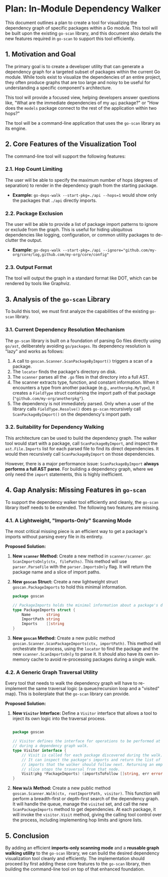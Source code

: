 # Plan: In-Module Dependency Walker

This document outlines a plan to create a tool for visualizing the dependency graph of specific packages within a Go module. This tool will be built upon the existing `go-scan` library, and this document also details the new features required in `go-scan` to support this tool efficiently.

## 1. Motivation and Goal

The primary goal is to create a developer utility that can generate a dependency graph for a targeted subset of packages within the current Go module. While tools exist to visualize the dependencies of an entire project, they often produce graphs that are too large and noisy to be useful for understanding a specific component's architecture.

This tool will provide a focused view, helping developers answer questions like, "What are the immediate dependencies of my `api` package?" or "How does the `models` package connect to the rest of the application within two hops?"

The tool will be a command-line application that uses the `go-scan` library as its engine.

## 2. Core Features of the Visualization Tool

The command-line tool will support the following features:

### 2.1. Hop Count Limiting

The user will be able to specify the maximum number of hops (degrees of separation) to render in the dependency graph from the starting package.

-   **Example:** `go-deps-walk --start-pkg=./api --hops=1` would show only the packages that `./api` directly imports.

### 2.2. Package Exclusion

The user will be able to provide a list of package import patterns to ignore or exclude from the graph. This is useful for hiding ubiquitous dependencies like logging, configuration, or common utility packages to de-clutter the output.

-   **Example:** `go-deps-walk --start-pkg=./api --ignore="github.com/my-org/core/log,github.com/my-org/core/config"`

### 2.3. Output Format

The tool will output the graph in a standard format like DOT, which can be rendered by tools like Graphviz.

## 3. Analysis of the `go-scan` Library

To build this tool, we must first analyze the capabilities of the existing `go-scan` library.

### 3.1. Current Dependency Resolution Mechanism

The `go-scan` library is built on a foundation of parsing Go files directly using `go/ast`, deliberately avoiding `go/packages`. Its dependency resolution is "lazy" and works as follows:

1.  A call to `goscan.Scanner.ScanPackageByImport()` triggers a scan of a package.
2.  The `locator` finds the package's directory on disk.
3.  The `scanner` parses all the `.go` files in that directory into a full AST.
4.  The scanner extracts type, function, and constant information. When it encounters a type from another package (e.g., `anotherpkg.MyType`), it creates a `FieldType` struct containing the import path of that package (`"github.com/my-org/anotherpkg"`).
5.  The dependency is not immediately parsed. Only when a user of the library calls `FieldType.Resolve()` does `go-scan` recursively call `ScanPackageByImport()` on the dependency's import path.

### 3.2. Suitability for Dependency Walking

This architecture can be used to build the dependency graph. The walker tool would start with a package, call `ScanPackageByImport`, and inspect the `ast.File.Imports` list for each parsed file to find its direct dependencies. It would then recursively call `ScanPackageByImport` on those dependencies.

However, there is a major performance issue: `ScanPackageByImport` **always performs a full AST parse**. For building a dependency graph, where we only need the `import` statements, this is highly inefficient.

## 4. Gap Analysis: Missing Features in `go-scan`

To support the dependency walker tool efficiently and cleanly, the `go-scan` library itself needs to be extended. The following two features are missing.

### 4.1. A Lightweight, "Imports-Only" Scanning Mode

The most critical missing piece is an efficient way to get a package's imports without parsing every file in its entirety.

**Proposed Solution:**

1.  **New `scanner` Method:** Create a new method in `scanner/scanner.go`: `ScanImportsOnly(ctx, filePaths)`. This method will use `parser.ParseFile` with the `parser.ImportsOnly` flag. It will return the package name and a slice of import paths.

2.  **New `goscan` Struct:** Create a new lightweight struct `goscan.PackageImports` to hold this minimal information.
    ```go
    package goscan

    // PackageImports holds the minimal information about a package's direct imports.
    type PackageImports struct {
        Name       string
        ImportPath string
        Imports    []string
    }
    ```

3.  **New `goscan` Method:** Create a new public method `goscan.Scanner.ScanPackageImports(ctx, importPath)`. This method will orchestrate the process, using the `locator` to find the package and the new `scanner.ScanImportsOnly` to parse it. It should also have its own in-memory cache to avoid re-processing packages during a single walk.

### 4.2. A Generic Graph Traversal Utility

Every tool that needs to walk the dependency graph will have to re-implement the same traversal logic (a queue/recursion loop and a "visited" map). This is boilerplate that the `go-scan` library can provide.

**Proposed Solution:**

1.  **New `Visitor` Interface:** Define a `Visitor` interface that allows a tool to inject its own logic into the traversal process.
    ```go

    package goscan

    // Visitor defines the interface for operations to be performed at each node
    // during a dependency graph walk.
    type Visitor interface {
        // Visit is called for each package discovered during the walk.
        // It can inspect the package's imports and return the list of
        // imports that the walker should follow next. Returning an empty
        // slice stops the traversal from that node.
        Visit(pkg *PackageImports) (importsToFollow []string, err error)
    }
    ```

2.  **New `Walk` Method:** Create a new public method `goscan.Scanner.Walk(ctx, rootImportPath, visitor)`. This function will perform a breadth-first or depth-first search of the dependency graph. It will handle the queue, manage the `visited` set, and call the new `ScanPackageImports` method to get dependencies. At each package, it will invoke the `visitor.Visit` method, giving the calling tool control over the process, including implementing hop limits and ignore lists.

## 5. Conclusion

By adding an efficient **imports-only scanning mode** and a **reusable graph walking utility** to the `go-scan` library, we can build the desired dependency visualization tool cleanly and efficiently. The implementation should proceed by first adding these core features to the `go-scan` library, then building the command-line tool on top of that enhanced foundation.
